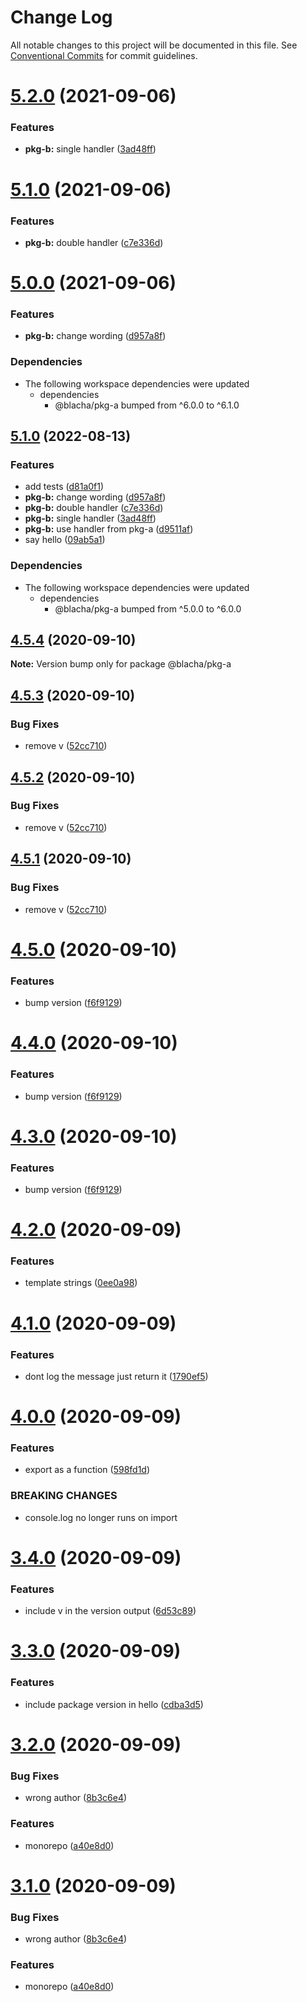 # Change Log

All notable changes to this project will be documented in this file.
See [Conventional Commits](https://conventionalcommits.org) for commit guidelines.

# [5.2.0](https://github.com/blacha/release-test/compare/v5.1.0...v5.2.0) (2021-09-06)


### Features

* **pkg-b:** single handler ([3ad48ff](https://github.com/blacha/release-test/commit/3ad48ff234e15dcb4bf01629d849377c6519dec0))





# [5.1.0](https://github.com/blacha/release-test/compare/v5.0.0...v5.1.0) (2021-09-06)


### Features

* **pkg-b:** double handler ([c7e336d](https://github.com/blacha/release-test/commit/c7e336dce5b18f9ba0c33c513847c9e2fd31e2d9))





# [5.0.0](https://github.com/blacha/release-test/compare/v3.0.1...v5.0.0) (2021-09-06)


### Features

* **pkg-b:** change wording ([d957a8f](https://github.com/blacha/release-test/commit/d957a8f052e0c56c77179d89d26ba480d435100e))





### Dependencies

* The following workspace dependencies were updated
  * dependencies
    * @blacha/pkg-a bumped from ^6.0.0 to ^6.1.0

## [5.1.0](https://github.com/blacha/release-test/compare/pkg-b-v5.0.0...pkg-b-v5.1.0) (2022-08-13)


### Features

* add tests ([d81a0f1](https://github.com/blacha/release-test/commit/d81a0f127d2c03bc90edaba605ee14e66fc13fc6))
* **pkg-b:** change wording ([d957a8f](https://github.com/blacha/release-test/commit/d957a8f052e0c56c77179d89d26ba480d435100e))
* **pkg-b:** double handler ([c7e336d](https://github.com/blacha/release-test/commit/c7e336dce5b18f9ba0c33c513847c9e2fd31e2d9))
* **pkg-b:** single handler ([3ad48ff](https://github.com/blacha/release-test/commit/3ad48ff234e15dcb4bf01629d849377c6519dec0))
* **pkg-b:** use handler from pkg-a ([d9511af](https://github.com/blacha/release-test/commit/d9511afb6fb6473d4381bb78eb9fc659a307556f))
* say hello ([09ab5a1](https://github.com/blacha/release-test/commit/09ab5a1063fac5705903eacb2419a6c6693b843a))


### Dependencies

* The following workspace dependencies were updated
  * dependencies
    * @blacha/pkg-a bumped from ^5.0.0 to ^6.0.0

## [4.5.4](https://github.com/blacha/release-test/compare/v4.5.3...v4.5.4) (2020-09-10)

**Note:** Version bump only for package @blacha/pkg-a





## [4.5.3](https://github.com/blacha/release-test/compare/v4.5.0...v4.5.3) (2020-09-10)


### Bug Fixes

* remove v ([52cc710](https://github.com/blacha/release-test/commit/52cc710e8d3278e047d40a314a04928037bc485e))





## [4.5.2](https://github.com/blacha/release-test/compare/v4.5.0...v4.5.2) (2020-09-10)


### Bug Fixes

* remove v ([52cc710](https://github.com/blacha/release-test/commit/52cc710e8d3278e047d40a314a04928037bc485e))





## [4.5.1](https://github.com/blacha/release-test/compare/v4.5.0...v4.5.1) (2020-09-10)


### Bug Fixes

* remove v ([52cc710](https://github.com/blacha/release-test/commit/52cc710e8d3278e047d40a314a04928037bc485e))





# [4.5.0](https://github.com/blacha/release-test/compare/v4.2.0...v4.5.0) (2020-09-10)


### Features

* bump version ([f6f9129](https://github.com/blacha/release-test/commit/f6f91296cf997c0fd3693e08b52325de0c585d59))





# [4.4.0](https://github.com/blacha/release-test/compare/v4.2.0...v4.4.0) (2020-09-10)


### Features

* bump version ([f6f9129](https://github.com/blacha/release-test/commit/f6f91296cf997c0fd3693e08b52325de0c585d59))





# [4.3.0](https://github.com/blacha/release-test/compare/v4.2.0...v4.3.0) (2020-09-10)


### Features

* bump version ([f6f9129](https://github.com/blacha/release-test/commit/f6f91296cf997c0fd3693e08b52325de0c585d59))





# [4.2.0](https://github.com/blacha/release-test/compare/v4.1.0...v4.2.0) (2020-09-09)


### Features

* template strings ([0ee0a98](https://github.com/blacha/release-test/commit/0ee0a987bd979f4cea536da2d26607f363313a21))





# [4.1.0](https://github.com/blacha/release-test/compare/v4.0.0...v4.1.0) (2020-09-09)


### Features

* dont log the message just return it ([1790ef5](https://github.com/blacha/release-test/commit/1790ef5551047e3b1e32f06065e1275f68a09475))





# [4.0.0](https://github.com/blacha/release-test/compare/v3.4.0...v4.0.0) (2020-09-09)


### Features

* export as a function ([598fd1d](https://github.com/blacha/release-test/commit/598fd1d294d493d87ca18d4c5bbd80ff5be96120))


### BREAKING CHANGES

* console.log no longer runs on import





# [3.4.0](https://github.com/blacha/release-test/compare/v3.3.0...v3.4.0) (2020-09-09)


### Features

* include v in the version output ([6d53c89](https://github.com/blacha/release-test/commit/6d53c89b83605965d36866c0801f16300f4c1168))





# [3.3.0](https://github.com/blacha/release-test/compare/v3.2.0...v3.3.0) (2020-09-09)


### Features

* include package version in hello ([cdba3d5](https://github.com/blacha/release-test/commit/cdba3d53dffafb83eaf2ce117ddcced5b0cd899f))





# [3.2.0](https://github.com/blacha/release-test/compare/v2.1.2...v3.2.0) (2020-09-09)


### Bug Fixes

* wrong author ([8b3c6e4](https://github.com/blacha/release-test/commit/8b3c6e4f5f9c7ea0d4f7abc46a82bac6d9ffb6a7))


### Features

* monorepo ([a40e8d0](https://github.com/blacha/release-test/commit/a40e8d0cbc49bad1f8e1a15bf46e390f1b5072fa))





# [3.1.0](https://github.com/blacha/release-test/compare/v2.1.2...v3.1.0) (2020-09-09)


### Bug Fixes

* wrong author ([8b3c6e4](https://github.com/blacha/release-test/commit/8b3c6e4f5f9c7ea0d4f7abc46a82bac6d9ffb6a7))


### Features

* monorepo ([a40e8d0](https://github.com/blacha/release-test/commit/a40e8d0cbc49bad1f8e1a15bf46e390f1b5072fa))
